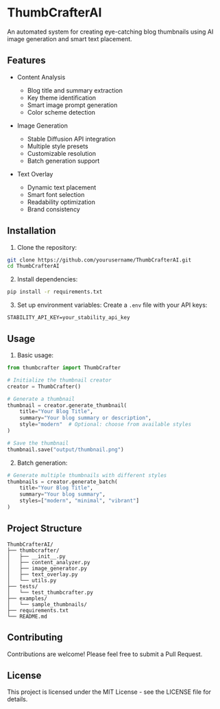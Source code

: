 # ThumbCrafterAI

An automated system for creating eye-catching blog thumbnails using AI image generation and smart text placement.

## Features

- Content Analysis
  - Blog title and summary extraction
  - Key theme identification
  - Smart image prompt generation
  - Color scheme detection

- Image Generation
  - Stable Diffusion API integration
  - Multiple style presets
  - Customizable resolution
  - Batch generation support

- Text Overlay
  - Dynamic text placement
  - Smart font selection
  - Readability optimization
  - Brand consistency

## Installation

1. Clone the repository:
```bash
git clone https://github.com/yourusername/ThumbCrafterAI.git
cd ThumbCrafterAI
```

2. Install dependencies:
```bash
pip install -r requirements.txt
```

3. Set up environment variables:
Create a `.env` file with your API keys:
```
STABILITY_API_KEY=your_stability_api_key
```

## Usage

1. Basic usage:
```python
from thumbcrafter import ThumbCrafter

# Initialize the thumbnail creator
creator = ThumbCrafter()

# Generate a thumbnail
thumbnail = creator.generate_thumbnail(
    title="Your Blog Title",
    summary="Your blog summary or description",
    style="modern"  # Optional: choose from available styles
)

# Save the thumbnail
thumbnail.save("output/thumbnail.png")
```

2. Batch generation:
```python
# Generate multiple thumbnails with different styles
thumbnails = creator.generate_batch(
    title="Your Blog Title",
    summary="Your blog summary",
    styles=["modern", "minimal", "vibrant"]
)
```

## Project Structure

```
ThumbCrafterAI/
├── thumbcrafter/
│   ├── __init__.py
│   ├── content_analyzer.py
│   ├── image_generator.py
│   ├── text_overlay.py
│   └── utils.py
├── tests/
│   └── test_thumbcrafter.py
├── examples/
│   └── sample_thumbnails/
├── requirements.txt
└── README.md
```

## Contributing

Contributions are welcome! Please feel free to submit a Pull Request.

## License

This project is licensed under the MIT License - see the LICENSE file for details. 